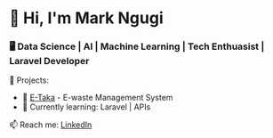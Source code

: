  # 👋 Hi, I'm Mark Ngugi
### 🖥️ Data Science | AI  | Machine Learning | Tech Enthuasist | Laravel Developer

🚀 Projects:
- 🔗 [E-Taka](https://github.com/markgee-ui/etaka) - E-waste Management System
- 🌱 Currently learning: Laravel | APIs

📫 Reach me: [LinkedIn](https://www.linkedin.com/in/mark-ngugi-675413223/)



